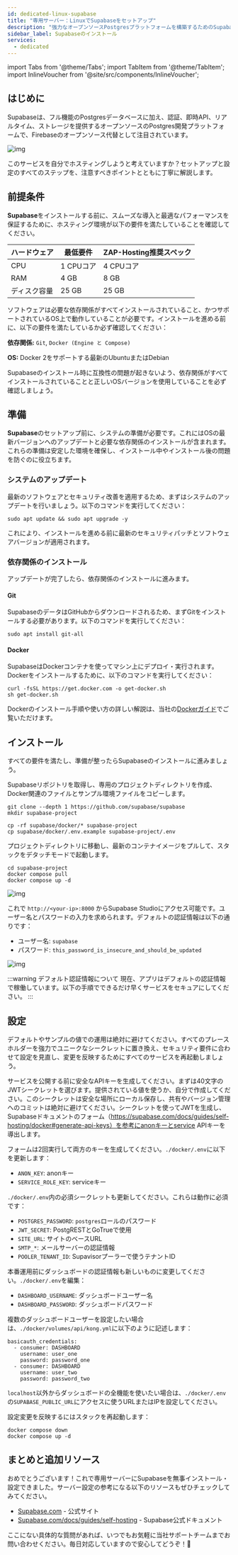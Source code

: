 ```yaml
---
id: dedicated-linux-supabase
title: "専用サーバー：LinuxでSupabaseをセットアップ"
description: "強力なオープンソースPostgresプラットフォームを構築するためのSupabaseのセルフホスティング設定方法を発見 → 今すぐ詳しく学ぼう"
sidebar_label: Supabaseのインストール
services:
  - dedicated
---
```


import Tabs from '@theme/Tabs';
import TabItem from '@theme/TabItem';
import InlineVoucher from '@site/src/components/InlineVoucher';

## はじめに

Supabaseは、フル機能のPostgresデータベースに加え、認証、即時API、リアルタイム、ストレージを提供するオープンソースのPostgres開発プラットフォームで、Firebaseのオープンソース代替として注目されています。

![img](https://screensaver01.zap-hosting.com/index.php/s/gE9NRSMr22oZaCx/preview)

このサービスを自分でホスティングしようと考えていますか？セットアップと設定のすべてのステップを、注意すべきポイントとともに丁寧に解説します。

<InlineVoucher />

## 前提条件

**Supabase**をインストールする前に、スムーズな導入と最適なパフォーマンスを保証するために、ホスティング環境が以下の要件を満たしていることを確認してください。

| ハードウェア   | 最低要件     | ZAP-Hosting推奨スペック |
| ---------- | ----------- | -------------------------- |
| CPU        | 1 CPUコア | 4 CPUコア                |
| RAM        | 4 GB        | 8 GB                       |
| ディスク容量 | 25 GB       | 25 GB                      |

ソフトウェアは必要な依存関係がすべてインストールされていること、かつサポートされているOS上で動作していることが必要です。インストールを進める前に、以下の要件を満たしているか必ず確認してください：

**依存関係:** `Git`, `Docker (Engine と Compose)` 

**OS:** Docker 2をサポートする最新のUbuntuまたはDebian

Supabaseのインストール時に互換性の問題が起きないよう、依存関係がすべてインストールされていることと正しいOSバージョンを使用していることを必ず確認しましょう。

## 準備

**Supabase**のセットアップ前に、システムの準備が必要です。これにはOSの最新バージョンへのアップデートと必要な依存関係のインストールが含まれます。これらの準備は安定した環境を確保し、インストール中やインストール後の問題を防ぐのに役立ちます。

### システムのアップデート
最新のソフトウェアとセキュリティ改善を適用するため、まずはシステムのアップデートを行いましょう。以下のコマンドを実行してください：

```
sudo apt update && sudo apt upgrade -y
```
これにより、インストールを進める前に最新のセキュリティパッチとソフトウェアバージョンが適用されます。

### 依存関係のインストール
アップデートが完了したら、依存関係のインストールに進みます。

#### Git
SupabaseのデータはGitHubからダウンロードされるため、まずGitをインストールする必要があります。以下のコマンドを実行してください：

```
sudo apt install git-all
```

#### Docker

SupabaseはDockerコンテナを使ってマシン上にデプロイ・実行されます。Dockerをインストールするために、以下のコマンドを実行してください：

```
curl -fsSL https://get.docker.com -o get-docker.sh
sh get-docker.sh
```

Dockerのインストール手順や使い方の詳しい解説は、当社の[Dockerガイド](dedicated-linux-docker.md)でご覧いただけます。

## インストール
すべての要件を満たし、準備が整ったらSupabaseのインストールに進みましょう。

Supabaseリポジトリを取得し、専用のプロジェクトディレクトリを作成、Docker関連のファイルとサンプル環境ファイルをコピーします。

```
git clone --depth 1 https://github.com/supabase/supabase
mkdir supabase-project

cp -rf supabase/docker/* supabase-project
cp supabase/docker/.env.example supabase-project/.env
```

プロジェクトディレクトリに移動し、最新のコンテナイメージをプルして、スタックをデタッチモードで起動します。

```
cd supabase-project
docker compose pull
docker compose up -d
```

![img](https://screensaver01.zap-hosting.com/index.php/s/njapji2YePRgema/preview)

これで `http://<your-ip>:8000` からSupabase Studioにアクセス可能です。ユーザー名とパスワードの入力を求められます。デフォルトの認証情報は以下の通りです：

- ユーザー名: `supabase`
- パスワード: `this_password_is_insecure_and_should_be_updated`

![img](https://screensaver01.zap-hosting.com/index.php/s/oBpk2K3S46gETHf/preview)

:::warning デフォルト認証情報について
現在、アプリはデフォルトの認証情報で稼働しています。以下の手順でできるだけ早くサービスをセキュアにしてください。
:::

## 設定
デフォルトやサンプルの値での運用は絶対に避けてください。すべてのプレースホルダーを強力でユニークなシークレットに置き換え、セキュリティ要件に合わせて設定を見直し、変更を反映するためにすべてのサービスを再起動しましょう。

サービスを公開する前に安全なAPIキーを生成してください。まずは40文字のJWTシークレットを選びます。提供されている値を使うか、自分で作成してください。このシークレットは安全な場所にローカル保存し、共有やバージョン管理へのコミットは絶対に避けてください。シークレットを使ってJWTを生成し、Supabaseドキュメントのフォーム（https://supabase.com/docs/guides/self-hosting/docker#generate-api-keys）を参考にanonキーとservice APIキーを導出します。

フォームは2回実行して両方のキーを生成してください。`./docker/.env`に以下を更新します：

- `ANON_KEY`: anonキー
- `SERVICE_ROLE_KEY`: serviceキー

`./docker/.env`内の必須シークレットも更新してください。これらは動作に必須です：

- `POSTGRES_PASSWORD`: `postgres`ロールのパスワード
- `JWT_SECRET`: PostgRESTとGoTrueで使用
- `SITE_URL`: サイトのベースURL
- `SMTP_*`: メールサーバーの認証情報
- `POOLER_TENANT_ID`: Supavisorプーラーで使うテナントID

本番運用前にダッシュボードの認証情報も新しいものに変更してください。`./docker/.env`を編集：

- `DASHBOARD_USERNAME`: ダッシュボードユーザー名
- `DASHBOARD_PASSWORD`: ダッシュボードパスワード

複数のダッシュボードユーザーを設定したい場合は、`./docker/volumes/api/kong.yml`に以下のように記述します：

```
basicauth_credentials:
  - consumer: DASHBOARD
    username: user_one
    password: password_one
  - consumer: DASHBOARD
    username: user_two
    password: password_two
```

`localhost`以外からダッシュボードの全機能を使いたい場合は、`./docker/.env`の`SUPABASE_PUBLIC_URL`にアクセスに使うURLまたはIPを設定してください。

設定変更を反映するにはスタックを再起動します：

```
docker compose down
docker compose up -d
```

## まとめと追加リソース

おめでとうございます！これで専用サーバーにSupabaseを無事インストール・設定できました。サーバー設定の参考になる以下のリソースもぜひチェックしてみてください。

- [Supabase.com](https://Supabase.com/) - 公式サイト
- [Supabase.com/docs/guides/self-hosting](https://supabase.com/docs/guides/self-hosting) - Supabase公式ドキュメント

ここにない具体的な質問があれば、いつでもお気軽に当社サポートチームまでお問い合わせください。毎日対応していますので安心してどうぞ！🙂

<InlineVoucher />